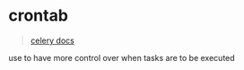 # crontab
> [celery docs](https://docs.celeryproject.org/en/latest/userguide/periodic-tasks.html)

use to have more control over when tasks are to be executed